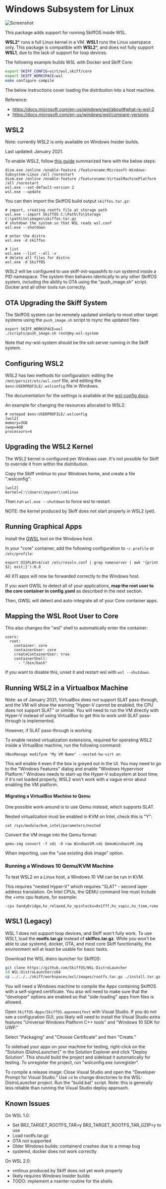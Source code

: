 # Windows Subsystem for Linux

![Screenshot](../../../resources/images/wsl-screenshot.png)

This package adds support for running SkiffOS inside WSL.

**WSL2*** runs a full Linux kernel in a VM. **WSL1** runs the Linux userspace
only. This package is compatible with **WSL2***, and does not fully support
**WSL1**, due to the lack of support for loop devices.

The following example builds WSL with Docker and Skiff Core:

```sh
export SKIFF_CONFIG=virt/wsl,skiff/core
export SKIFF_WORKSPACE=wsl
make configure compile
```

The below instructions cover loading the distribution into a host machine.

Reference:

 - https://docs.microsoft.com/en-us/windows/wsl/about#what-is-wsl-2
 - https://docs.microsoft.com/en-us/windows/wsl/compare-versions

## WSL2

Note: currently WSL2 is only available on Windows Insider builds.

Last updated: January 2021.

To enable WSL2, follow [this guide] summarized here with the below steps:

```
dism.exe /online /enable-feature /featurename:Microsoft-Windows-Subsystem-Linux /all /norestart
dism.exe /online /enable-feature /featurename:VirtualMachinePlatform /all /norestart
wsl.exe --set-default-version 2
wsl.exe --update
```

[this guide]: https://aka.ms/wsl2-install

You can then import the SkiffOS build output `skiffos.tar.gz`:

```
# import, creating rootfs file at storage path
wsl.exe --import SkiffOS C:\Path\To\Storage C:\path\to\images\skiffos.tar.gz
# shutdown the system so that WSL reads wsl.conf
wsl.exe --shutdown

# enter the distro
wsl.exe -d skiffos

# list
wsl.exe --list --all -v
# delete all files for distro
wsl.exe -d SkiffOS
```

WSL2 will be configured to use skiff-init-squashfs to run systemd inside a PID
namespace. The system then behaves identically to any other SkiffOS system,
including the ability to OTA using the "push_image.sh" script. Docker and all
other tools run correctly.

## OTA Upgrading the Skiff System

The SkiffOS system can be remotely updated similarly to most other target
systems using the `push_image.sh` script to rsync the updated files:

```
export SKIFF_WORKSPACE=wsl
./scripts/push_image.sh root@my-wsl-system
```

Note that my-wsl-system should be the ssh server running in the Skiff system.

## Configuring WSL2

WSL2 has two methods for configuration: editing the `/mnt/persist/etc/wsl.conf`
file, and editing the `$env:USERPROFILE/.wslconfig` file in Windows.

The documentation for the settings is available at the [wsl-config docs].

[wsl-config docs]: https://docs.microsoft.com/en-us/windows/wsl/wsl-config#wsl-2-settings

An example for changing the resources allocated to WSL2:

```
# notepad $env:USERPROFILE/.wslconfig
[wsl2]
memory=3GB
swap=4GB
processors=4
```

## Upgrading the WSL2 Kernel

The WSL2 kernel is configured per Windows user. It's not possible for Skiff to
override it from within the distribution.

Copy the Skiff vmlinux to your Windows home, and create a file ".wslconfig":

```
[wsl2]
kernel=C:\\Users\\myuser\\vmlinux
```

Then run `wsl.exe --shutdown` to force wsl to restart.

NOTE: the kernel produced by Skiff does not start properly in WSL2 (yet).

## Running Graphical Apps

Install the [GWSL](https://opticos.github.io/gwsl/) tool on the Windows host.

In your "core" container, add the following configuration to `~/.profile` or `/etc/profile`:

```
export DISPLAY=$(cat /etc/resolv.conf | grep nameserver | awk '{print $2; exit;}'):0.0
```

All X11 apps will now be forwarded correctly to the Windows host.

If you want GWSL to detect all of your applications, **map the root user to the
core container in config.yaml** as described in the next section.

Then, GWSL will detect and auto-integrate all of your Core container apps. 

## Mapping the WSL Root User to Core

This also changes the "wsl" shell to automatically enter the container:

```
users:
  root:
    container: core
    containerUser: core
    createContainerUser: true
    containerShell:
      - "/bin/bash"
```

If you want to disable this, unset it and restart wsl with `wsl --shutdown`.

## Running WSL2 in a Virtualbox Machine

Note: as of January 2021, VirtualBox does not support SLAT pass-through, and the
VM will show the warning "Hyper-V cannot be enabled, the CPU does not support
SLAT" or similar. You will need to run the VM directly with Hyper-V instead of
using VirtualBox to get this to work until SLAT pass-through is implemented.

However, if SLAT pass-through is working:

To enable nested virtualization extensions, required for operating WSL2 inside a
VirtualBox machine, run the following command:

```
VBoxManage modifyvm "My VM Name" --nested-hw-virt on
```

This will enable it even if the box is greyed out in the UI. You may need to go
to the "Windows Features" dialog and enable "Windows Hypervisor Platform."
Windows needs to start-up the Hyper-V subsystem at boot time; if it's not loaded
properly, WSL2 won't work with a vague error about enabling the VM platform.

#### Migrating a VirtualBox Machine to Qemu

One possible work-around is to use Qemu instead, which supports SLAT.

Nested virtualization must be enabled in KVM on Intel, check this is "Y":

```
cat /sys/module/kvm_intel/parameters/nested
```

Convert the VM image into the Qemu format:

```
qemu-img convert -f vdi -O raw WindowsVM.vdi QemuWindowsVM.img
```

When importing, use the "use existing disk image" option.

### Running a Windows 10 Qemu/KVM Machine

To test WSL2 on a Linux host, a Windows 10 VM can be run in KVM.

This requires "nested Hyper-V" which requires "SLAT" - second layer address
translation. On Intel CPUs, the QEMU command line must include the +vmx cpu
feature, for example:

```
-cpu SandyBridge,hv_relaxed,hv_spinlocks=0x1fff,hv_vapic,hv_time,+vmx
```


## WSL1 (Legacy)

WSL 1 does not support loop devices, and Skiff won't fully work. To use WSL1,
load the **rootfs.tar.gz** instead of **skiffos.tar.gz**. While you won't be
able to use systemd, docker, OTA, and most core Skiff functionality, the
environment will at least be usable for basic tasks.

Download the WSL distro launcher for SkiffOS:

```sh
git clone https://github.com/SkiffOS/WSL-DistroLauncher
cd WSL-DistroLauncher/x64
cp ../../../skiff/workspaces/wsl/images/rootfs.tar.gz ./install.tar.gz
```

You will need a Windows machine to compile the Appx containing SkiffOS with a
self-signed certificate. You also will need to make sure that the "developer"
options are enabled so that "side-loading" apps from files is allowed.

Open `SkiffOS-Appx/SkiffOS.appxmanifest` with Visual Studio. If you do not see a
configuration GUI, you likely will need to install the Visual Studio extra
features "Universal Windows Platform C++ tools" and "Windows 10 SDK for UWP."

Select "Packaging" and "Choose Certificate" and then "Create."

To sideload your appx on your machine for testing, right-click on the "Solution
(DistroLauncher)" in the Solution Explorer and click "Deploy Solution". This
should build the project and sideload it automatically for testing. To
unregister the project, run "wslconfig.exe /unregister".

To compile a release image: Close Visual Studio and open the "Developer Prompt
for Visual Studio." Use `cd` to change directories to the WSL-DistroLauncher
project. Run the "build.bat" script. Note: this is generally less reliable than
running the Visual Studio deploy approach.

## Known Issues

On WSL 1.0:

 - Set BR2_TARGET_ROOTFS_TAR=y BR2_TARGET_ROOTFS_TAR_GZIP=y to use
 - Load rootfs.tar.gz 
 - OTA not supported
 - Older Windows builds: containerd crashes due to a mmap bug
 - systemd, docker does not work correctly

On WSL 2.0:

 - vmlinux produced by Skiff does not yet work properly
 - likely requires Windows Insider builds
 - TODO: implement a nsenter routine for the shells
